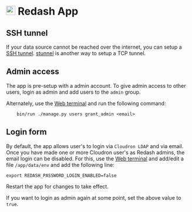 # <img src="/documentation/img/redash-logo.png" width="25px"> Redash App

## SSH tunnel

If your data source cannot be reached over the internet, you can setup
a [SSH tunnel](https://discuss.redash.io/t/connect-to-mysql-postgres-over-ssh-tunnel/57).
[stunnel](https://www.stunnel.org/index.html) is another way to setup
a TCP tunnel.

## Admin access

The app is pre-setup with a admin account. To give admin access to other
users, login as admin and add users to the `admin` group.

Alternately, use the [Web terminal](apps/#web-terminal) and
run the following command:

```
    bin/run ./manage.py users grant_admin <email>
```

## Login form

By default, the app allows user's to login via `Cloudron LDAP` and via
email. Once you have made one or more Cloudron user's as Redash admins,
the email login can be disabled. For this, use the [Web terminal](apps/#web-terminal)
and add/edit a file `/app/data/env` and add the following line:

    export REDASH_PASSWORD_LOGIN_ENABLED=false

Restart the app for changes to take effect.

If you want to login as admin again at some point, set the above value
to `true`.


